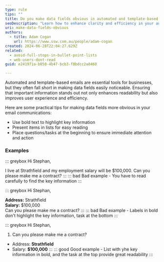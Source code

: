 ```yaml
---
type: rule
tips: ""
title: Do you make data fields obvious in automated and template-based emails?
seoDescription: "Learn how to enhance clarity and efficiency in your automated and template-based emails by making data fields more obvious. "
uri: make-data-fields-obvious
authors:
  - title: Adam Cogan
    url: https://www.ssw.com.au/people/adam-cogan
created: 2024-06-28T22:04:27.629Z
related:
  - avoid-full-stops-in-bullet-point-lists
  - web-users-dont-read
guid: e241971a-b050-4b47-bcb3-f8bdcc2a8460

---
```


Automated and template-based emails are essential tools for businesses, but they often fall short in making data fields easily noticeable. Ensuring that important information stands out not only enhances readability but also improves user experience and efficiency. 

Here are some practical tips for making data fields more obvious in your email communications:

<!--endintro-->

* Use bold text to highlight key information
* Present items in lists for easy reading
* Place questions/tasks at the beginning to ensure immediate attention and action

### Examples

::: greybox
Hi Stephan,

I live at Strathfield and my employment salary will be $100,000. Can you please make me a contract?
:::
::: bad
Bad example - You have to read carefully to find the key information
:::

::: greybox
Hi Stephan,

**Address:** Strathfield    
**Salary:** $100,000   
Can you please make me a contract? 
:::
::: bad
Bad example - Labels in bold don't highlight the key information, task at the bottom
:::

::: greybox
Hi Stephan,

1. Can you please make me a contract?

* Address: **Strathfield**      
* Salary: **$100,000**
:::
::: good
Good example - List with yhe key information in bold, and the task at the top provide great readability
:::
